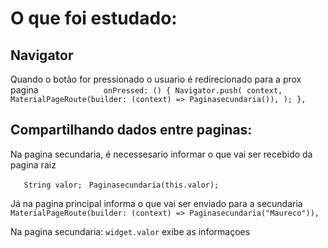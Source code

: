 # O que foi estudado: 

## Navigator
Quando o botão for pressionado o usuario é redirecionado para a prox pagina
`              onPressed: () {
                 Navigator.push(
                   context,
                   MaterialPageRoute(builder: (context) => Paginasecundaria()),
                 );
               },`

## Compartilhando dados entre paginas: 
Na pagina secundaria, é necessesario informar o que vai ser recebido da pagina raiz

`   String valor;`
 ` Paginasecundaria(this.valor);`

Já na pagina principal informa o que vai ser enviado para a secundaria 
` MaterialPageRoute(builder: (context) => Paginasecundaria("Maureco")),`

Na pagina secundaria: 
`widget.valor` exibe as informaçoes 


 
